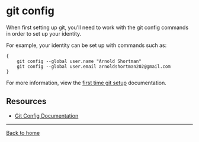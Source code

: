 # git config

When first setting up git, you'll need to work with the git config commands in order to set up your identity.

For example, your identity can be set up with commands such as:

```
{
    git config --global user.name "Arnold Shortman"
    git config --global user.email arnoldshortman202@gmail.com
}
```

For more information, view the [first time git setup](https://git-scm.com/book/en/v2/Getting-Started-First-Time-Git-Setup) documentation.

## Resources

- [Git Config Documentation](hrrps://git-scm.com/docs/git-config)

---

[Back to home](../README.md)